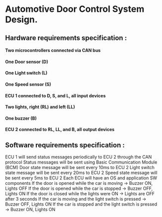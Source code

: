 # Automotive Door Control System Design.

## Hardware requirements specification :

#### Two microcontrollers connected via CAN bus
#### One Door sensor (D)
#### One Light switch (L)
#### One Speed sensor (S)
#### ECU 1 connected to D, S, and L, all input devices
#### Two lights, right (RL) and left (LL)
#### One buzzer (B)
#### ECU 2 connected to RL, LL, and B, all output devices


## Software requirements specification :

ECU 1 will send status messages periodically to ECU 2 through the CAN protocol
Status messages will be sent using Basic Communication Module (BCM)
Door state message will be sent every 10ms to ECU 2
Light switch state message will be sent every 20ms to ECU 2
Speed state message will be sent every 5ms to ECU 2
Each ECU will have an OS and application SW components
If the door is opened while the car is moving → Buzzer ON, Lights OFF
If the door is opened while the car is stopped → Buzzer OFF, Lights ON
If the door is closed while the lights were ON → Lights are OFF after 3 seconds
If the car is moving and the light switch is pressed → Buzzer OFF, Lights ON
If the car is stopped and the light switch is pressed → Buzzer ON, Lights ON
